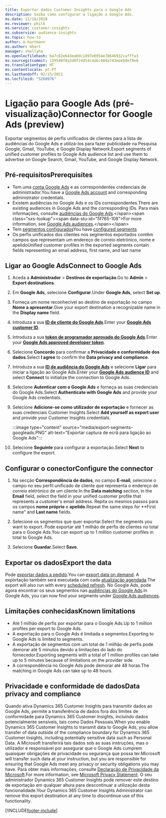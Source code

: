 ```yaml
---
title: Exportar dados Customer Insights para o Google Ads
description: Saiba como configurar a ligação a Google Ads.
ms.date: 11/18/2020
ms.reviewer: philk
ms.service: customer-insights
ms.subservice: audience-insights
ms.topic: how-to
author: m-hartmann
ms.author: mhart
manager: shellyha
ms.openlocfilehash: ba7c82e643ea0dc1897e0954e78646932cafffa3
ms.sourcegitcommit: 139548f8a2d0f24d54c4a6c404a743eeeb8ef8e0
ms.translationtype: HT
ms.contentlocale: pt-PT
ms.lasthandoff: 02/15/2021
ms.locfileid: "5268976"
---
```

# <a name="connector-for-google-ads-preview"></a><span data-ttu-id="5f765-103">Ligação para Google Ads (pré-visualização)</span><span class="sxs-lookup"><span data-stu-id="5f765-103">Connector for Google Ads (preview)</span></span>

<span data-ttu-id="5f765-104">Exportar segmentos de perfis unificados de clientes para a lista de audiências do Google Ads e utilizá-los para fazer publicidade na Pesquisa Google, Gmail, YouTube, e Google Display Network.</span><span class="sxs-lookup"><span data-stu-id="5f765-104">Export segments of unified customer profiles to Google Ads audience list and use them to advertise on Google Search, Gmail, YouTube, and Google Display Network.</span></span> 

## <a name="prerequisites"></a><span data-ttu-id="5f765-105">Pré-requisitos</span><span class="sxs-lookup"><span data-stu-id="5f765-105">Prerequisites</span></span>

-   <span data-ttu-id="5f765-106">Tem uma [conta Google Ads](https://ads.google.com/) e as correspondentes credenciais de administrador.</span><span class="sxs-lookup"><span data-stu-id="5f765-106">You have a [Google Ads account](https://ads.google.com/) and corresponding administrator credentials.</span></span>
-   <span data-ttu-id="5f765-107">Existem audiências no Google Ads e os IDs correspondentes.</span><span class="sxs-lookup"><span data-stu-id="5f765-107">There are existing audiences in Google Ads and the corresponding IDs.</span></span> <span data-ttu-id="5f765-108">Para mais informações, consulte [audiências do Google Ads](https://support.google.com/google-ads/answer/7558048?hl=en#:~:text=Audience%20lists%20is%20a%20section,Display%20Network%20through%20remarketing%20campaigns.).</span><span class="sxs-lookup"><span data-stu-id="5f765-108">For more information, see [Google Ads audiences](https://support.google.com/google-ads/answer/7558048?hl=en#:~:text=Audience%20lists%20is%20a%20section,Display%20Network%20through%20remarketing%20campaigns.).</span></span>
-   <span data-ttu-id="5f765-109">Tem [segmentos configurados](segments.md)</span><span class="sxs-lookup"><span data-stu-id="5f765-109">You have [configured segments](segments.md)</span></span>
-   <span data-ttu-id="5f765-110">Os perfis unificados dos clientes nos segmentos exportados contêm campos que representam um endereço de correio eletrónico, nome e apelido</span><span class="sxs-lookup"><span data-stu-id="5f765-110">Unified customer profiles in the exported segments contain fields representing an email address, first name, and last name</span></span>

## <a name="connect-to-google-ads"></a><span data-ttu-id="5f765-111">Ligar ao Google Ads</span><span class="sxs-lookup"><span data-stu-id="5f765-111">Connect to Google Ads</span></span>

1. <span data-ttu-id="5f765-112">Aceda a **Administrador** > **Destinos de exportação**.</span><span class="sxs-lookup"><span data-stu-id="5f765-112">Go to **Admin** > **Export destinations**.</span></span>

1. <span data-ttu-id="5f765-113">Em **Google Ads**, selecione **Configurar**.</span><span class="sxs-lookup"><span data-stu-id="5f765-113">Under **Google Ads**, select **Set up**.</span></span>

1. <span data-ttu-id="5f765-114">Forneça um nome reconhecível ao destino de exportação no campo **Nome a apresentar**.</span><span class="sxs-lookup"><span data-stu-id="5f765-114">Give your export destination a recognizable name in the **Display name** field.</span></span>

1. <span data-ttu-id="5f765-115">Introduza a sua **[ID de cliente do Google Ads](https://support.google.com/google-ads/answer/1704344)**.</span><span class="sxs-lookup"><span data-stu-id="5f765-115">Enter your **[Google Ads customer ID](https://support.google.com/google-ads/answer/1704344)**.</span></span>

1. <span data-ttu-id="5f765-116">Introduza a sua **[token de programador aprovado do Google Ads](https://developers.google.com/google-ads/api/docs/first-call/dev-token)**.</span><span class="sxs-lookup"><span data-stu-id="5f765-116">Enter your **[Google Ads approved developer token](https://developers.google.com/google-ads/api/docs/first-call/dev-token)**.</span></span>

1. <span data-ttu-id="5f765-117">Selecione **Concordo** para confirmar a **Privacidade e conformidade dos dados**.</span><span class="sxs-lookup"><span data-stu-id="5f765-117">Select **I agree** to confirm the **Data privacy and compliance**.</span></span>

1. <span data-ttu-id="5f765-118">Introduza a sua **[ID de audiência do Google Ads](https://support.google.com/google-ads/answer/7558048?hl=en#:~:text=Audience%20lists%20is%20a%20section,Display%20Network%20through%20remarketing%20campaigns.)** e selecione **Ligar** para iniciar a ligação ao Google Ads.</span><span class="sxs-lookup"><span data-stu-id="5f765-118">Enter your **[Google Ads audience ID](https://support.google.com/google-ads/answer/7558048?hl=en#:~:text=Audience%20lists%20is%20a%20section,Display%20Network%20through%20remarketing%20campaigns.)** and select **Connect** to initialize the connection to Google Ads.</span></span>

1. <span data-ttu-id="5f765-119">Selecione **Autenticar com o Google Ads** e forneça as suas credenciais do Google Ads.</span><span class="sxs-lookup"><span data-stu-id="5f765-119">Select **Authenticate with Google Ads** and provide your Google Ads credentials.</span></span>

1. <span data-ttu-id="5f765-120">Selecione **Adicione-se como utilizador de exportação** e fornecer as suas credenciais Customer Insights.</span><span class="sxs-lookup"><span data-stu-id="5f765-120">Select **Add yourself as export user** and provide your Customer Insights credentials.</span></span>

   :::image type="content" source="media/export-segments-googleads.PNG" alt-text="Exportar captura de ecrã para ligação ao Google Ads":::

1. <span data-ttu-id="5f765-122">Selecione **Seguinte** para configurar a exportação.</span><span class="sxs-lookup"><span data-stu-id="5f765-122">Select **Next** to configure the export.</span></span>

## <a name="configure-the-connector"></a><span data-ttu-id="5f765-123">Configurar o conector</span><span class="sxs-lookup"><span data-stu-id="5f765-123">Configure the connector</span></span>

1. <span data-ttu-id="5f765-124">Na secção **Correspondência de dados**, no campo **E-mail**, selecione o campo no seu perfil unificado de cliente que representa o endereço de correio eletrónico de um cliente.</span><span class="sxs-lookup"><span data-stu-id="5f765-124">In the **Data matching** section, in the **Email** field, select the field in your unified customer profile that represents a customer's email address.</span></span> <span data-ttu-id="5f765-125">Repita os mesmos passos para os campos **nome próprio** e **apelido**.</span><span class="sxs-lookup"><span data-stu-id="5f765-125">Repeat the same steps for \*\*First name" and **Last name** fields.</span></span>

1. <span data-ttu-id="5f765-126">Selecione os segmentos que quer exportar.</span><span class="sxs-lookup"><span data-stu-id="5f765-126">Select the segments you want to export.</span></span> <span data-ttu-id="5f765-127">Pode exportar até 1 milhão de perfis de clientes no total para o Google Ads.</span><span class="sxs-lookup"><span data-stu-id="5f765-127">You can export up to 1 million customer profiles in total to Google Ads.</span></span>

1. <span data-ttu-id="5f765-128">Selecione **Guardar**.</span><span class="sxs-lookup"><span data-stu-id="5f765-128">Select **Save**.</span></span>

## <a name="export-the-data"></a><span data-ttu-id="5f765-129">Exportar os dados</span><span class="sxs-lookup"><span data-stu-id="5f765-129">Export the data</span></span>

<span data-ttu-id="5f765-130">Pode [exportar dados a pedido](export-destinations.md).</span><span class="sxs-lookup"><span data-stu-id="5f765-130">You can [export data on demand](export-destinations.md).</span></span> <span data-ttu-id="5f765-131">A exportação também será executada com cada [atualização agendada](system.md#schedule-tab).</span><span class="sxs-lookup"><span data-stu-id="5f765-131">The export will also run with every [scheduled refresh](system.md#schedule-tab).</span></span> <span data-ttu-id="5f765-132">No Google Ads, pode agora encontrar os seus segmentos nas [audiências do Google Ads](https://support.google.com/google-ads/answer/7558048?hl=en/).</span><span class="sxs-lookup"><span data-stu-id="5f765-132">In Google Ads, you can now find your segments under [Google Ads audiences](https://support.google.com/google-ads/answer/7558048?hl=en/).</span></span>

## <a name="known-limitations"></a><span data-ttu-id="5f765-133">Limitações conhecidas</span><span class="sxs-lookup"><span data-stu-id="5f765-133">Known limitations</span></span>

- <span data-ttu-id="5f765-134">Até 1 milhão de perfis por exportar para o Google Ads.</span><span class="sxs-lookup"><span data-stu-id="5f765-134">Up to 1 million profiles per export to Google Ads.</span></span>
- <span data-ttu-id="5f765-135">A exportação para o Google Ads é limitada a segmentos.</span><span class="sxs-lookup"><span data-stu-id="5f765-135">Exporting to Google Ads is limited to segments.</span></span>
- <span data-ttu-id="5f765-136">A exportação de segmentos com um total de 1 milhão de perfis pode demorar até 5 minutos devido a limitações do lado do fornecedor.</span><span class="sxs-lookup"><span data-stu-id="5f765-136">Exporting segments with a total of 1 million profiles can take up to 5 minutes because of limitations on the provider side.</span></span> 
- <span data-ttu-id="5f765-137">A correspondência no Google Ads pode demorar até 48 horas.</span><span class="sxs-lookup"><span data-stu-id="5f765-137">The matching in Google Ads can take up to 48 hours.</span></span>

## <a name="data-privacy-and-compliance"></a><span data-ttu-id="5f765-138">Privacidade e conformidade de dados</span><span class="sxs-lookup"><span data-stu-id="5f765-138">Data privacy and compliance</span></span>

<span data-ttu-id="5f765-139">Quando ativa Dynamics 365 Customer Insights para transmitir dados ao Google Ads, permite a transferência de dados fora dos limites de conformidade para Dynamics 365 Customer Insights, incluindo dados potencialmente sensíveis, tais como Dados Pessoais.</span><span class="sxs-lookup"><span data-stu-id="5f765-139">When you enable Dynamics 365 Customer Insights to transmit data to Google Ads, you allow transfer of data outside of the compliance boundary for Dynamics 365 Customer Insights, including potentially sensitive data such as Personal Data.</span></span> <span data-ttu-id="5f765-140">A Microsoft transferirá tais dados sob as suas instruções, mas o utilizador é responsável por assegurar que o Google Ads cumprem quaisquer obrigações de privacidade ou segurança que possa ter.</span><span class="sxs-lookup"><span data-stu-id="5f765-140">Microsoft will transfer such data at your instruction, but you are responsible for ensuring that Google Ads meet any privacy or security obligations you may have.</span></span> <span data-ttu-id="5f765-141">Para obter mais informações, consulte [Declaração de Privacidade da Microsoft](https://go.microsoft.com/fwlink/?linkid=396732).</span><span class="sxs-lookup"><span data-stu-id="5f765-141">For more information, see [Microsoft Privacy Statement](https://go.microsoft.com/fwlink/?linkid=396732).</span></span>
<span data-ttu-id="5f765-142">O seu administrador Dynamics 365 Customer Insights pode remover este destino de exportação em qualquer altura para descontinuar a utilização desta funcionalidade.</span><span class="sxs-lookup"><span data-stu-id="5f765-142">Your Dynamics 365 Customer Insights Administrator can remove this export destination at any time to discontinue use of this functionality.</span></span>


[!INCLUDE[footer-include](../includes/footer-banner.md)]